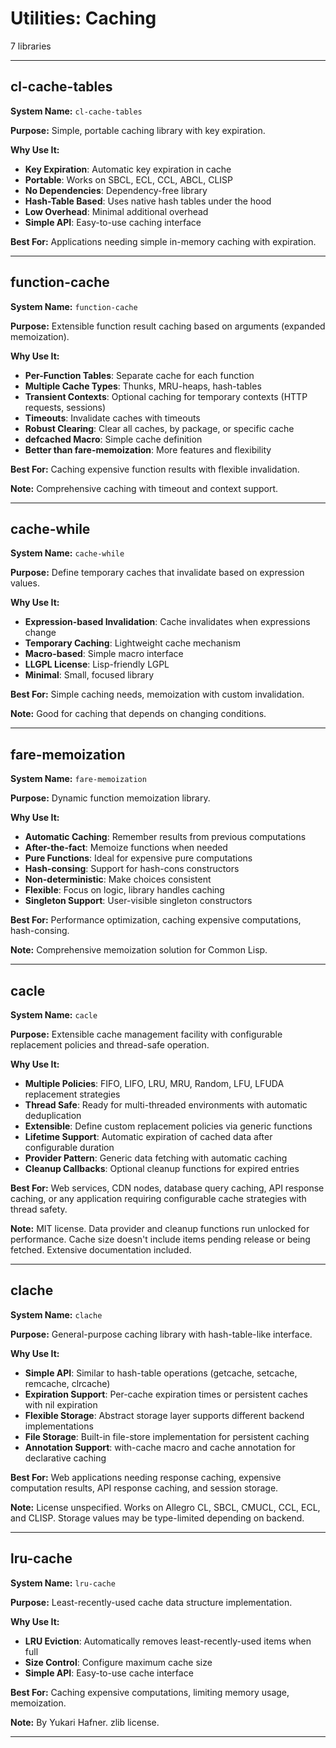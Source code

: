 # Utilities: Caching

7 libraries

---

## cl-cache-tables

**System Name:** `cl-cache-tables`

**Purpose:** Simple, portable caching library with key expiration.

**Why Use It:**
- **Key Expiration**: Automatic key expiration in cache
- **Portable**: Works on SBCL, ECL, CCL, ABCL, CLISP
- **No Dependencies**: Dependency-free library
- **Hash-Table Based**: Uses native hash tables under the hood
- **Low Overhead**: Minimal additional overhead
- **Simple API**: Easy-to-use caching interface

**Best For:** Applications needing simple in-memory caching with expiration.

---


## function-cache

**System Name:** `function-cache`

**Purpose:** Extensible function result caching based on arguments (expanded memoization).

**Why Use It:**
- **Per-Function Tables**: Separate cache for each function
- **Multiple Cache Types**: Thunks, MRU-heaps, hash-tables
- **Transient Contexts**: Optional caching for temporary contexts (HTTP requests, sessions)
- **Timeouts**: Invalidate caches with timeouts
- **Robust Clearing**: Clear all caches, by package, or specific cache
- **defcached Macro**: Simple cache definition
- **Better than fare-memoization**: More features and flexibility

**Best For:** Caching expensive function results with flexible invalidation.

**Note:** Comprehensive caching with timeout and context support.

---


## cache-while

**System Name:** `cache-while`

**Purpose:** Define temporary caches that invalidate based on expression values.

**Why Use It:**
- **Expression-based Invalidation**: Cache invalidates when expressions change
- **Temporary Caching**: Lightweight cache mechanism
- **Macro-based**: Simple macro interface
- **LLGPL License**: Lisp-friendly LGPL
- **Minimal**: Small, focused library

**Best For:** Simple caching needs, memoization with custom invalidation.

**Note:** Good for caching that depends on changing conditions.

---


## fare-memoization

**System Name:** `fare-memoization`

**Purpose:** Dynamic function memoization library.

**Why Use It:**
- **Automatic Caching**: Remember results from previous computations
- **After-the-fact**: Memoize functions when needed
- **Pure Functions**: Ideal for expensive pure computations
- **Hash-consing**: Support for hash-cons constructors
- **Non-deterministic**: Make choices consistent
- **Flexible**: Focus on logic, library handles caching
- **Singleton Support**: User-visible singleton constructors

**Best For:** Performance optimization, caching expensive computations, hash-consing.

**Note:** Comprehensive memoization solution for Common Lisp.

---


## cacle

**System Name:** `cacle`

**Purpose:** Extensible cache management facility with configurable replacement policies and thread-safe operation.

**Why Use It:**
- **Multiple Policies**: FIFO, LIFO, LRU, MRU, Random, LFU, LFUDA replacement strategies
- **Thread Safe**: Ready for multi-threaded environments with automatic deduplication
- **Extensible**: Define custom replacement policies via generic functions
- **Lifetime Support**: Automatic expiration of cached data after configurable duration
- **Provider Pattern**: Generic data fetching with automatic caching
- **Cleanup Callbacks**: Optional cleanup functions for expired entries

**Best For:** Web services, CDN nodes, database query caching, API response caching, or any application requiring configurable cache strategies with thread safety.

**Note:** MIT license. Data provider and cleanup functions run unlocked for performance. Cache size doesn't include items pending release or being fetched. Extensive documentation included.

---


## clache

**System Name:** `clache`

**Purpose:** General-purpose caching library with hash-table-like interface.

**Why Use It:**
- **Simple API**: Similar to hash-table operations (getcache, setcache, remcache, clrcache)
- **Expiration Support**: Per-cache expiration times or persistent caches with nil expiration
- **Flexible Storage**: Abstract storage layer supports different backend implementations
- **File Storage**: Built-in file-store implementation for persistent caching
- **Annotation Support**: with-cache macro and cache annotation for declarative caching

**Best For:** Web applications needing response caching, expensive computation results, API response caching, and session storage.

**Note:** License unspecified. Works on Allegro CL, SBCL, CMUCL, CCL, ECL, and CLISP. Storage values may be type-limited depending on backend.

---


## lru-cache

**System Name:** `lru-cache`

**Purpose:** Least-recently-used cache data structure implementation.

**Why Use It:**
- **LRU Eviction**: Automatically removes least-recently-used items when full
- **Size Control**: Configure maximum cache size
- **Simple API**: Easy-to-use cache interface

**Best For:** Caching expensive computations, limiting memory usage, memoization.

**Note:** By Yukari Hafner. zlib license.

---


